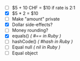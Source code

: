 * [ ] $5 + 10 CHF = $10 if rate is 2:1
* [x] $5 * 2 = $10
* [ ] Make "amount" private
* [x] Dollar side-effects?
* [ ] Money rounding?
* [x] equals()   *( #== in Ruby )*
* [ ] hashCode() *( #hash in Ruby )*
* [ ] Equal null *( nil in Ruby )*
* [ ] Equal object
